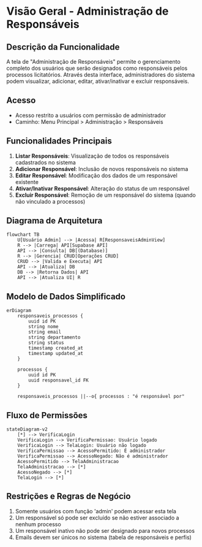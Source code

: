 # Visão Geral - Administração de Responsáveis

## Descrição da Funcionalidade
A tela de "Administração de Responsáveis" permite o gerenciamento completo dos usuários que serão designados como responsáveis pelos processos licitatórios. Através desta interface, administradores do sistema podem visualizar, adicionar, editar, ativar/inativar e excluir responsáveis.

## Acesso
- Acesso restrito a usuários com permissão de administrador
- Caminho: Menu Principal > Administração > Responsáveis

## Funcionalidades Principais
1. **Listar Responsáveis**: Visualização de todos os responsáveis cadastrados no sistema
2. **Adicionar Responsável**: Inclusão de novos responsáveis no sistema
3. **Editar Responsável**: Modificação dos dados de um responsável existente
4. **Ativar/Inativar Responsável**: Alteração do status de um responsável
5. **Excluir Responsável**: Remoção de um responsável do sistema (quando não vinculado a processos)

## Diagrama de Arquitetura
```mermaid
flowchart TB
    U[Usuário Admin] --> |Acessa| R[ResponsaveisAdminView]
    R --> |Carrega| API[Supabase API]
    API --> |Consulta| DB[(Database)]
    R --> |Gerencia| CRUD[Operações CRUD]
    CRUD --> |Valida e Executa| API
    API --> |Atualiza| DB
    DB --> |Retorna Dados| API
    API --> |Atualiza UI| R
```

## Modelo de Dados Simplificado
```mermaid
erDiagram
    responsaveis_processos {
        uuid id PK
        string nome
        string email
        string departamento
        string status
        timestamp created_at
        timestamp updated_at
    }
    
    processos {
        uuid id PK
        uuid responsavel_id FK
    }
    
    responsaveis_processos ||--o{ processos : "é responsável por"
```

## Fluxo de Permissões
```mermaid
stateDiagram-v2
    [*] --> VerificaLogin
    VerificaLogin --> VerificaPermissao: Usuário logado
    VerificaLogin --> TelaLogin: Usuário não logado
    VerificaPermissao --> AcessoPermitido: É administrador
    VerificaPermissao --> AcessoNegado: Não é administrador
    AcessoPermitido --> TelaAdministracao
    TelaAdministracao --> [*]
    AcessoNegado --> [*]
    TelaLogin --> [*]
```

## Restrições e Regras de Negócio
1. Somente usuários com função 'admin' podem acessar esta tela
2. Um responsável só pode ser excluído se não estiver associado a nenhum processo
3. Um responsável inativo não pode ser designado para novos processos
4. Emails devem ser únicos no sistema (tabela de responsáveis e perfis)
